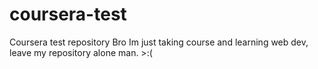 # coursera-test
Coursera test repository
Bro Im just taking course and learning web dev, leave my repository alone man. >:(
